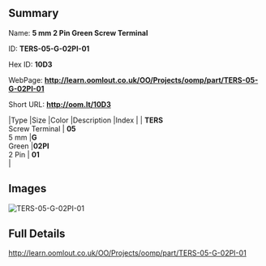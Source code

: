 

## Summary
 
Name: __5 mm 2 Pin Green Screw Terminal__

ID: __TERS-05-G-02PI-01__

Hex ID: __10D3__

WebPage: __http://learn.oomlout.co.uk/OO/Projects/oomp/part/TERS-05-G-02PI-01__

Short URL: __http://oom.lt/10D3__


|Type   |Size   |Color   |Description   |Index   |
| __TERS__ <br>Screw Terminal  | __05__<br>5 mm   |__G__<br>Green    |__02PI__<br>2 Pin    | __01__<br>  |


## Images
![TERS-05-G-02PI-01](http://oomlout.com/oomp-gen/parts/TERS-05-G-02PI-01/TERS-05-G-02PI-01_420.jpg)

## Full Details

 http://learn.oomlout.co.uk/OO/Projects/oomp/part/TERS-05-G-02PI-01

